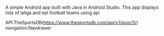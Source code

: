 A simple Android app built with Java in Android Studio. This app displays lists of laliga and epl football teams using api 

API:TheSportsDB(https://www.thesportsdb.com/api/v1/json/3/)
navigation:Navdrawer

